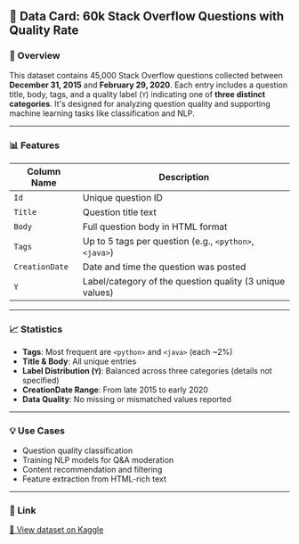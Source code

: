## 📄 Data Card: 60k Stack Overflow Questions with Quality Rate

### 📌 Overview

This dataset contains 45,000 Stack Overflow questions collected between **December 31, 2015** and **February 29, 2020**. Each entry includes a question title, body, tags, and a quality label (`Y`) indicating one of **three distinct categories**. It's designed for analyzing question quality and supporting machine learning tasks like classification and NLP.

---

### 📊 Features

| Column Name    | Description                                              |
| -------------- | -------------------------------------------------------- |
| `Id`           | Unique question ID                                       |
| `Title`        | Question title text                                      |
| `Body`         | Full question body in HTML format                        |
| `Tags`         | Up to 5 tags per question (e.g., `<python>`, `<java>`)   |
| `CreationDate` | Date and time the question was posted                    |
| `Y`            | Label/category of the question quality (3 unique values) |

---

### 📈 Statistics

* **Tags**: Most frequent are `<python>` and `<java>` (each \~2%)
* **Title & Body**: All unique entries
* **Label Distribution (`Y`)**: Balanced across three categories (details not specified)
* **CreationDate Range**: From late 2015 to early 2020
* **Data Quality**: No missing or mismatched values reported

---

### 💡 Use Cases

* Question quality classification
* Training NLP models for Q\&A moderation
* Content recommendation and filtering
* Feature extraction from HTML-rich text

---

### 🔗 Link

[🔗 View dataset on Kaggle](https://www.kaggle.com/datasets/imoore/60k-stack-overflow-questions-with-quality-rate)